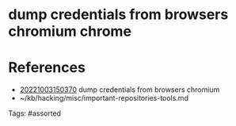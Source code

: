 # dump credentials from browsers chromium chrome

# References
- [20221003150370](/zet/20221003150370/README.md) dump credentials from browsers chromium
- ~/kb/hacking/misc/important-repositories-tools.md

Tags:
    #assorted
